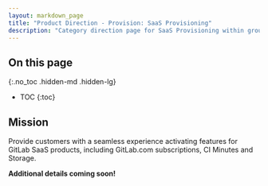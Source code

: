 ```yaml
---
layout: markdown_page
title: "Product Direction - Provision: SaaS Provisioning"
description: "Category direction page for SaaS Provisioning within group Provision."
---
```

 
## On this page
{:.no_toc .hidden-md .hidden-lg}
 
- TOC
{:toc}

<link rel="stylesheet" type="text/css" href="/stylesheets/biztech.css" />

## Mission
Provide customers with a seamless experience activating features for GitLab SaaS products, including GitLab.com subscriptions, CI Minutes and Storage.

**Additional details coming soon!**